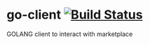 # go-client [![Build Status](http://ec2-54-194-144-141.eu-west-1.compute.amazonaws.com/api/badges/cp2017/go-client/status.svg)](http://ec2-54-194-144-141.eu-west-1.compute.amazonaws.com/cp2017/go-client)
GOLANG client to interact with marketplace
